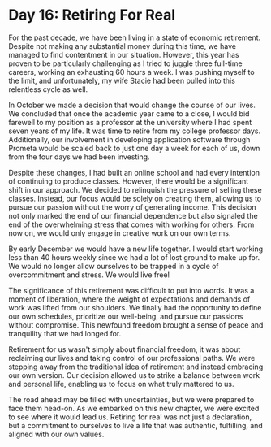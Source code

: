 # Day 16: Retiring For Real

For the past decade, we have been living in a state of economic retirement. Despite not making any
substantial money during this time, we have managed to find contentment in our situation. However,
this year has proven to be particularly challenging as I tried to juggle three full-time careers,
working an exhausting 60 hours a week. I was pushing myself to the limit, and unfortunately, my
wife Stacie had been pulled into this relentless cycle as well.

In October we made a decision that would change the course of our lives. We
concluded that once the academic year came to a close, I would bid farewell to my position as a
professor at the university where I had spent seven years of my life. It was time to retire from my
college professor days. Additionally, our involvement in developing application software through
Prometa would be scaled back to just one day a week for each of us, down from the four days we had
been investing.

Despite these changes, I had built an online school and had every intention of continuing to produce
classes. However, there would be a significant shift in our approach. We decided to relinquish the
pressure of selling these classes. Instead, our focus would be solely on creating them, allowing us
to pursue our passion without the worry of generating income. This decision not only marked the end
of our financial dependence but also signaled the end of the overwhelming stress that comes with
working for others. From now on, we would only engage in creative work on our own terms.

By early December we would have a new life together.  I would start working less than 40 hours weekly
since we had a lot of lost ground to make up for.  We would no longer allow ourselves to be
trapped in a cycle of overcommitment and stress.  We would live free!

The significance of this retirement was difficult to put into words. It was a moment of liberation,
where the weight of expectations and demands of work was lifted from our shoulders. We finally
had the opportunity to define our own schedules, prioritize our well-being, and pursue our passions
without compromise. This newfound freedom brought a sense of peace and tranquility that we had
longed for.

Retirement for us wasn't simply about financial freedom, it was about reclaiming our lives and
taking control of our professional paths. We were stepping away from the traditional idea of
retirement and instead embracing our own version. Our decision allowed us to strike a balance
between work and personal life, enabling us to focus on what truly mattered to us.

The road ahead may be filled with uncertainties, but we were prepared to face them head-on. As we
embarked on this new chapter, we were excited to see where it would lead us. Retiring for real was
not just a declaration, but a commitment to ourselves to live a life that was authentic,
fulfilling, and aligned with our own values.

